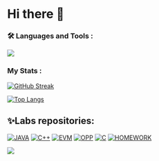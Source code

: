 <h1>Hi there 👋</h1>

<!--
**YanichChe/YanichChe** is a ✨ _special_ ✨ repository because its `README.md` (this file) appears on your GitHub profile.

Here are some ideas to get you started:

- 🔭 I’m currently working on ...
- 🌱 I’m currently learning ...
- 👯 I’m looking to collaborate on ...
- 🤔 I’m looking for help with ...
- 💬 Ask me about ...
- 📫 How to reach me: ...
- 😄 Pronouns: ...
- ⚡ Fun fact: ...
-->
### :hammer_and_wrench: Languages and Tools :

 <p>
  <a href="https://skillicons.dev">
    <img src="https://skillicons.dev/icons?i=git,c,java,cpp,github,linux,idea" />
  </a>
</p>

### My Stats :

[![GitHub Streak](https://github-readme-streak-stats.herokuapp.com/?user=YanichChe&theme=dark&background=000000)](https://git.io/streak-stats)

[![Top Langs](https://github-readme-stats.vercel.app/api/top-langs/?username=YanichChe&layout=compact&theme=vision-friendly-dark)](https://github.com/anuraghazra/github-readme-stats)

## ✨Labs repositories:

[![JAVA](https://github-readme-stats.vercel.app/api/pin/?username=YanichChe&repo=NSU_labs_java&theme=gotham&cache_seconds=2000)](https://github.com/YanichChe/NSU_labs_java)
[![C++](https://github-readme-stats.vercel.app/api/pin/?username=YanichChe&repo=NSU_labs_CXX&theme=gotham&cache_seconds=2000)](https://github.com/YanichChe/NSU_labs_CXX)
[![EVM](https://github-readme-stats.vercel.app/api/pin/?username=YanichChe&repo=EVM&theme=gotham&cache_seconds=2000)](https://https://github.com/YanichChe/EVM)
[![OPP](https://github-readme-stats.vercel.app/api/pin/?username=YanichChe&repo=OPP&theme=gotham&cache_seconds=2000)](https://https://github.com/YanichChe/OPP)
[![C](https://github-readme-stats.vercel.app/api/pin/?username=YanichChe&repo=NSU_labs_C&theme=gotham&cache_seconds=2000)](https://github.com/YanichChe/NSU_labs_C)
[![HOMEWORK](https://github-readme-stats.vercel.app/api/pin/?username=YanichChe&repo=Homework&theme=gotham&cache_seconds=2000)](https://github.com/YanichChe/Homework)

![](https://komarev.com/ghpvc/?username=YanichChe)
